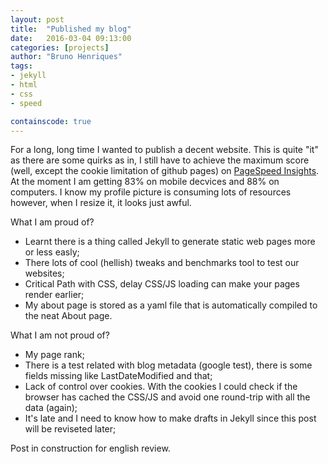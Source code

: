 ```yaml
---
layout: post
title:  "Published my blog"
date:   2016-03-04 09:13:00
categories: [projects]
author: "Bruno Henriques"
tags:
- jekyll
- html
- css
- speed

containscode: true
---
```


For a long, long time I wanted to publish a decent website. This is quite "it" as there are some quirks as in, I still have to achieve the maximum score (well, except the cookie limitation of github pages) on [PageSpeed Insights][page-speed]. At the moment I am getting 83% on mobile decvices and 88% on computers. I know my profile picture is consuming lots of resources however, when I resize it, it looks just awful.

What I am proud of?
- Learnt there is a thing called Jekyll to generate static web pages more or less easly;
- There lots of cool (hellish) tweaks and benchmarks tool to test our websites;
- Critical Path with CSS, delay CSS/JS loading can make your pages render earlier;
- My about page is stored as a yaml file that is automatically compiled to the neat About page.

What I am not proud of?
- My page rank;
- There is a test related with blog metadata (google test), there is some fields missing like LastDateModified and that;
- Lack of control over cookies. With the cookies I could check if the browser has cached the CSS/JS and avoid one round-trip with all the data (again);
- It's late and I need to know how to make drafts in Jekyll since this post will be reviseted later;

Post in construction for english review.

[page-speed]:   https://developers.google.com/speed/pagespeed/insights/?url=bphenriques.github.io